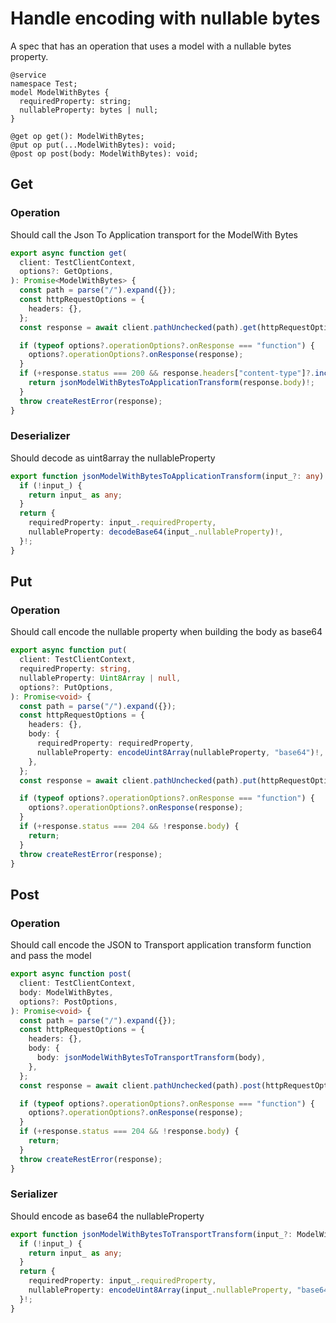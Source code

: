 # Handle encoding with nullable bytes

A spec that has an operation that uses a model with a nullable bytes property.

```tsp
@service
namespace Test;
model ModelWithBytes {
  requiredProperty: string;
  nullableProperty: bytes | null;
}

@get op get(): ModelWithBytes;
@put op put(...ModelWithBytes): void;
@post op post(body: ModelWithBytes): void;
```

## Get

### Operation

Should call the Json To Application transport for the ModelWith Bytes

```ts src/api/testClientOperations.ts function get
export async function get(
  client: TestClientContext,
  options?: GetOptions,
): Promise<ModelWithBytes> {
  const path = parse("/").expand({});
  const httpRequestOptions = {
    headers: {},
  };
  const response = await client.pathUnchecked(path).get(httpRequestOptions);

  if (typeof options?.operationOptions?.onResponse === "function") {
    options?.operationOptions?.onResponse(response);
  }
  if (+response.status === 200 && response.headers["content-type"]?.includes("application/json")) {
    return jsonModelWithBytesToApplicationTransform(response.body)!;
  }
  throw createRestError(response);
}
```

### Deserializer

Should decode as uint8array the nullableProperty

```ts src/models/serializers.ts function jsonModelWithBytesToApplicationTransform
export function jsonModelWithBytesToApplicationTransform(input_?: any): ModelWithBytes {
  if (!input_) {
    return input_ as any;
  }
  return {
    requiredProperty: input_.requiredProperty,
    nullableProperty: decodeBase64(input_.nullableProperty)!,
  }!;
}
```

## Put

### Operation

Should call encode the nullable property when building the body as base64

```ts src/api/testClientOperations.ts function put
export async function put(
  client: TestClientContext,
  requiredProperty: string,
  nullableProperty: Uint8Array | null,
  options?: PutOptions,
): Promise<void> {
  const path = parse("/").expand({});
  const httpRequestOptions = {
    headers: {},
    body: {
      requiredProperty: requiredProperty,
      nullableProperty: encodeUint8Array(nullableProperty, "base64")!,
    },
  };
  const response = await client.pathUnchecked(path).put(httpRequestOptions);

  if (typeof options?.operationOptions?.onResponse === "function") {
    options?.operationOptions?.onResponse(response);
  }
  if (+response.status === 204 && !response.body) {
    return;
  }
  throw createRestError(response);
}
```

## Post

### Operation

Should call encode the JSON to Transport application transform function and pass the model

```ts src/api/testClientOperations.ts function post
export async function post(
  client: TestClientContext,
  body: ModelWithBytes,
  options?: PostOptions,
): Promise<void> {
  const path = parse("/").expand({});
  const httpRequestOptions = {
    headers: {},
    body: {
      body: jsonModelWithBytesToTransportTransform(body),
    },
  };
  const response = await client.pathUnchecked(path).post(httpRequestOptions);

  if (typeof options?.operationOptions?.onResponse === "function") {
    options?.operationOptions?.onResponse(response);
  }
  if (+response.status === 204 && !response.body) {
    return;
  }
  throw createRestError(response);
}
```

### Serializer

Should encode as base64 the nullableProperty

```ts src/models/serializers.ts function jsonModelWithBytesToTransportTransform
export function jsonModelWithBytesToTransportTransform(input_?: ModelWithBytes | null): any {
  if (!input_) {
    return input_ as any;
  }
  return {
    requiredProperty: input_.requiredProperty,
    nullableProperty: encodeUint8Array(input_.nullableProperty, "base64")!,
  }!;
}
```
